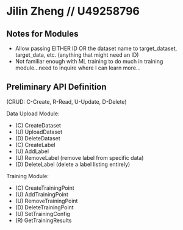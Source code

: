 # Jilin Zheng // U49258796

## Notes for Modules

- Allow passing EITHER ID OR the dataset name to target_dataset, target_data, etc. (anything that might need an ID)
- Not familiar enough with ML training to do much in training module...need to inquire where I can learn more...

## Preliminary API Definition

(CRUD: C-Create, R-Read, U-Update, D-Delete)

Data Upload Module:

- (C) CreateDataset
- (U) UploadDataset
- (D) DeleteDataset
- (C) CreateLabel
- (U) AddLabel
- (U) RemoveLabel (remove label from specific data)
- (D) DeleteLabel (delete a label listing entirely)

Training Module:

- (C) CreateTrainingPoint
- (U) AddTrainingPoint
- (U) RemoveTrainingPoint
- (D) DeleteTrainingPoint
- (U) SetTrainingConfig
- (R) GetTrainingResults
